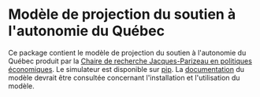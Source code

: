 # Modèle de projection du soutien à l'autonomie du Québec

Ce package contient le modèle de projection du soutien à l'autonomie du Québec produit par la [Chaire de recherche Jacques-Parizeau en politiques économiques](https://cjp.hec.ca/). Le simulateur est disponible sur [pip](https://pypi.org/project/simsad/). La [documentation](https://cjp-models.github.io/SimSAD/) du modèle devrait être consultée concernant l'installation et l'utilisation du modèle.
